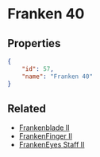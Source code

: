 # Franken 40

<no description available>

## Properties

```json
{
    "id": 57,
    "name": "Franken 40"
}
```

## Related

- [Frankenblade II](../items/3107-frankenblade-ii.md)
- [FrankenFinger II](../items/3106-frankenfinger-ii.md)
- [FrankenEyes Staff II](../items/3105-frankeneyes-staff-ii.md)


